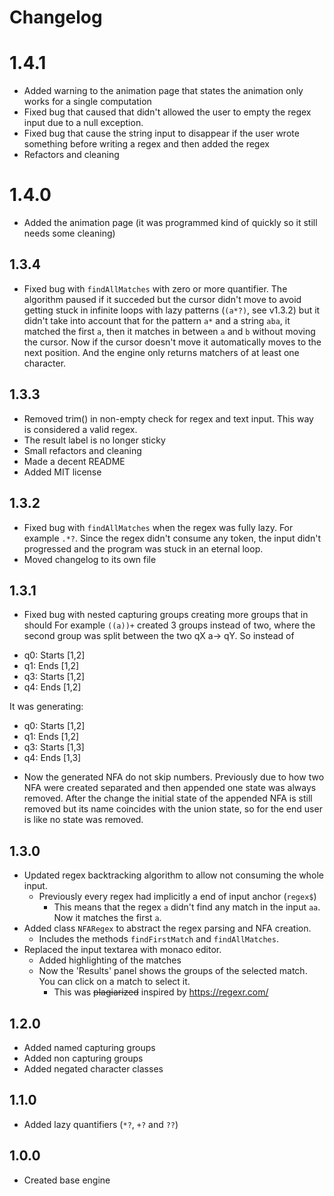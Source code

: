 
# Changelog
# 1.4.1
* Added warning to the animation page that states the animation only works for a single computation
* Fixed bug that caused that didn't allowed the user to empty the regex input due to a null exception.
* Fixed bug that cause the string input to disappear if the user wrote something before writing a regex and then added the regex
* Refactors and cleaning

# 1.4.0
* Added the animation page (it was programmed kind of quickly so it still needs some cleaning)

## 1.3.4
* Fixed bug with `findAllMatches` with zero or more quantifier. The algorithm paused if it succeded but the cursor didn't move to avoid 
getting stuck in infinite loops with lazy patterns (`(a*?)`, see v1.3.2) but it didn't take into account that for the pattern `a*`
and a string `aba`, it matched the first `a`, then it matches in between `a` and `b` without moving the cursor. Now if the cursor doesn't move
it automatically moves to the next position. And the engine only returns matchers of at least one character.

## 1.3.3
* Removed trim() in non-empty check for regex and text input. This way `    ` is considered a valid regex.
* The result label is no longer sticky
* Small refactors and cleaning
* Made a decent README
* Added MIT license

## 1.3.2 
* Fixed bug with `findAllMatches` when the regex was fully lazy. For example `.*?`.
    Since the regex didn't consume any token, the input didn't progressed and the program was stuck in an eternal loop.
* Moved changelog to its own file
## 1.3.1
* Fixed bug with nested capturing groups creating more groups that in should
For example `((a))+` created 3 groups instead of two, where the second group was split between the two qX a-> qY.
So instead of
- q0: Starts [1,2]
- q1: Ends [1,2]
- q3: Starts  [1,2]
- q4: Ends [1,2]

It was generating: 

- q0: Starts [1,2]
- q1: Ends [1,2]
- q3: Starts  [1,3]
- q4: Ends [1,3]
* Now the generated NFA do not skip numbers. Previously due to how two NFA were created separated and then appended one state was always removed.
  After the change the initial state of the appended NFA is still removed but its name coincides with the union state, so for the end user 
  is like no state was removed.
## 1.3.0
* Updated regex backtracking algorithm to allow not consuming the whole input.
    * Previously every regex had implicitly a end of input anchor (`regex$`)
        * This means that the regex `a` didn't find any match in the input `aa`. Now it matches the first `a`.
* Added class `NFARegex` to abstract the regex parsing and NFA creation.
    * Includes the methods `findFirstMatch` and `findAllMatches`.
* Replaced the input textarea with monaco editor. 
    * Added highlighting of the matches
    * Now the 'Results' panel shows the groups of the selected match. You can click on a match to select it.
        * This was ~~plagiarized~~ inspired by https://regexr.com/
## 1.2.0
* Added named capturing groups
* Added non capturing groups
* Added negated character classes
## 1.1.0
* Added lazy quantifiers (`*?`, `+?` and `??`)

## 1.0.0
* Created base engine
